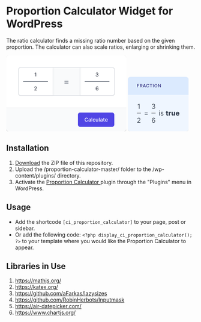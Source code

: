 # Proportion Calculator  Widget for WordPress

The ratio calculator finds a missing ratio number based on the given proportion. The calculator can also scale ratios, enlarging or shrinking them.

![Proportion Calculator  Input Form](/assets/images/screenshot-1.png "Proportion Calculator  Input Form")
![Proportion Calculator  Calculation Results](/assets/images/screenshot-2.png "Proportion Calculator  Calculation Results")

## Installation

1. [Download](https://github.com/pub-calculator-io/age-calculator/archive/refs/heads/master.zip) the ZIP file of this repository.
2. Upload the /proportion-calculator-master/ folder to the /wp-content/plugins/ directory.
3. Activate the [Proportion Calculator ](https://www.calculator.io/proportion-calculator/ "Proportion Calculator  Homepage") plugin through the "Plugins" menu in WordPress.

## Usage
* Add the shortcode `[ci_proportion_calculator]` to your page, post or sidebar.
* Or add the following code: `<?php display_ci_proportion_calculator(); ?>` to your template where you would like the Proportion Calculator  to appear.

## Libraries in Use
1. https://mathjs.org/
2. https://katex.org/
3. https://github.com/aFarkas/lazysizes
4. https://github.com/RobinHerbots/Inputmask
5. https://air-datepicker.com/
6. https://www.chartjs.org/
